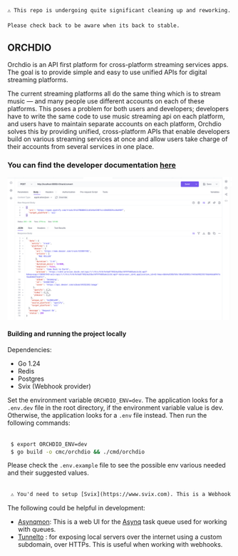 ```txt
⚠️ This repo is undergoing quite significant cleaning up and reworking. Some endpoints/APIs might not be available, some datapoints might be missing and you might have development issues. Create a new issue for a new support.

Please check back to be aware when its back to stable.
```

## ORCHDIO

Orchdio is an API first platform for cross-platform streaming services apps. The goal is to provide simple and easy to use unified APIs for digital streaming platforms.

The current streaming platforms all do the same thing which is to stream music — and many people use different accounts on each of these platforms. This poses
a problem for both users and developers; developers have to write the same code to use music streaming api on each platform, and users have to maintain separate accounts on each platform, Orchdio solves this by providing unified, cross-platform APIs that enable developers build on various streaming services at once and allow users take charge of their accounts from several services in one place.


### You can find the developer documentation [here](https://orchdio-labs.gitbook.io/orchdio-api-documentation/)

![Sample Screenshot](track-conversion.png)

#### Building and running the project locally


Dependencies:
 - Go 1.24
 - Redis
 - Postgres
 - Svix (Webhook provider)

Set the environment variable `ORCHDIO_ENV=dev`. The application looks for a `.env.dev` file in the root directory, if the environment variable value is
dev. Otherwise, the application looks for a `.env` file instead. Then run the following commands:
```bash

 $ export ORCHDIO_ENV=dev
 $ go build -o cmc/orchdio && ./cmd/orchdio
   ```


Please check the `.env.example` file to see the possible env various needed and their suggested values.

```txt

 ⚠️ You'd need to setup [Svix](https://www.svix.com). This is a Webhook as a Service provider and used as the supported webhook delivery platform in Orchdio. Please follow the documentation to get started. You can use Orchdio without setting up Svix but you'll not be able to get Webhook events on the status of your conversions and other actions.
```


The following could be helpful in development:
- [Asynqmon](https://github.com/hibiken/asynqmon): This is a web UI for the [Asynq](https://github.com/hibiken/asynq) task queue used for working with queues.
- [Tunnelto](https://tunnelto.dev/) : for exposing local servers over the internet using a custom subdomain, over HTTPs. This is useful when working with webhooks.

